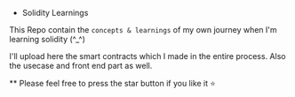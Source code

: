 * Solidity Learnings

This Repo contain the `concepts & learnings` of my own journey when I'm learning solidity       (^_^)

I'll upload here the smart contracts which I made in the entire process. Also the usecase and front end part as well. 

** Please feel free to press the star button if you like it ⭐
